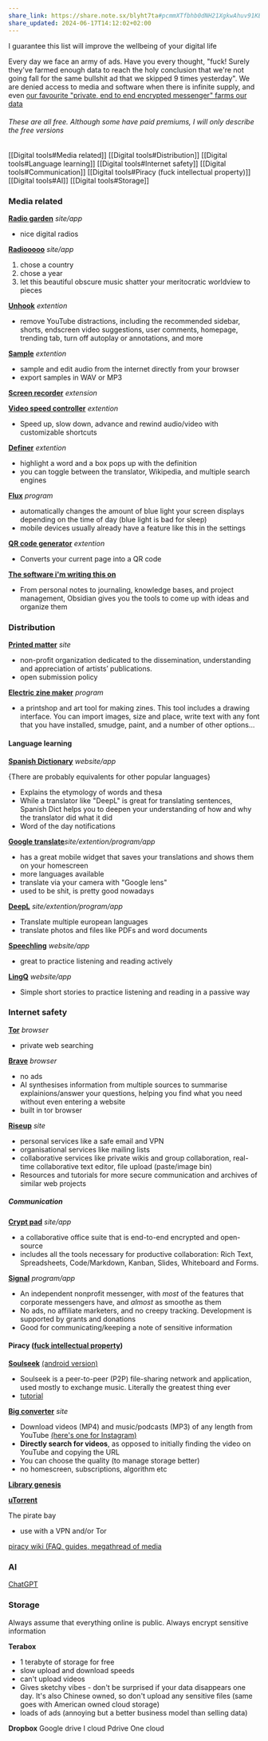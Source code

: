 ```yaml
---
share_link: https://share.note.sx/blyht7ta#pcmmXTfbhb0dNH21XgkwAhuv91KExUnzXW3UU0ar+oU
share_updated: 2024-06-17T14:12:02+02:00
---
```

I guarantee this list will improve the wellbeing of your digital life

Every day we face an army of ads. Have you every thought, "fuck! Surely they've farmed enough data to reach the holy conclusion that we're not going fall for the same bullshit ad that we skipped 9 times yesterday". We are denied access to media and software when there is infinite supply, and even [our favourite "private, end to end encrypted messenger" farms our data](https://vpnoverview.com/privacy/social-media/what-does-whatsapp-know-about-me/)
###### These are all free. Although some have paid premiums, I will only describe the free versions

[[Digital tools#Media related]]
[[Digital tools#Distribution]]
[[Digital tools#Language learning]]
[[Digital tools#Internet safety]]
[[Digital tools#Communication]]
[[Digital tools#Piracy (fuck intellectual property)]]
[[Digital tools#AI]]
[[Digital tools#Storage]]
### Media related

[**Radio garden**]([radio.garden](https://radio.garden/)) *site/app*

- nice digital radios

[**Radiooooo**](https://radiooooo.com/) *site/app*

1. chose a country
2. chose a year
3. let this beautiful obscure music shatter your meritocratic worldview to pieces

[**Unhook**](https://chromewebstore.google.com/detail/unhook-remove-youtube-rec/khncfooichmfjbepaaaebmommgaepoid) *extention*

- remove YouTube distractions, including the recommended sidebar, shorts, endscreen video suggestions, user comments, homepage, trending tab, turn off autoplay or annotations, and more

[**Sample**](https://chromewebstore.google.com/detail/sample/kpkcennohgffjdgaelocingbmkjnpjgc) *extention*

- sample and edit audio from the internet directly from your browser
- export samples in WAV or MP3

[**Screen recorder**](https://chromewebstore.google.com/detail/awesome-screen-recorder-s/nlipoenfbbikpbjkfpfillcgkoblgpmj?hl=en) *extension* 

[**Video speed controller**](https://chromewebstore.google.com/detail/video-speed-controller/nffaoalbilbmmfgbnbgppjihopabppdk) *extention* 

- Speed up, slow down, advance and rewind audio/video with customizable shortcuts

[**Definer**](https://chromewebstore.google.com/detail/definer-popup-dictionary/noagjioaihamoljcbelhdlldnmlgnkon?hl=en) *extention* 

- highlight a word and a box pops up with the definition 
- you can toggle between the translator, Wikipedia, and multiple search engines

[**Flux**](https://justgetflux.com/) *program* 

- automatically changes the amount of blue light your screen displays depending on the time of day (blue light is bad for sleep)
- mobile devices usually already have a feature like this in the settings 

[**QR code generator**](https://chromewebstore.google.com/detail/qr-code-generator/afpbjjgbdimpioenaedcjgkaigggcdpp) *extention* 

- Converts your current page into a QR code

[**The software i'm writing this on**](https://obsidian.md/)

- From personal notes to journaling, knowledge bases, and project management, Obsidian gives you the tools to come up with ideas and organize them

### Distribution

[**Printed matter**](https://www.printedmatter.org/) *site*

- non-profit organization dedicated to the dissemination, understanding and appreciation of artists’ publications. 
- open submission policy


[**Electric zine maker**](https://alienmelon.itch.io/electric-zine-maker) *program*

- a printshop and art tool for making zines. This tool includes a drawing interface. You can import images, size and place, write text with any font that you have installed, smudge, paint, and a number of other options...

#### Language learning 

[**Spanish Dictionary**](https://www.spanishdict.com/) *website/app*

{There are probably equivalents for other popular languages}

- Explains the etymology of words and thesa
- While a translator like "DeepL" is great for translating sentences, Spanish Dict helps you to deepen your understanding of how and why the translator did what it did
- Word of the day notifications 

[**Google translate**](https://translate.google.com/?hl=es-419&sl=es&tl=qu&op=translate)*site/extention/program/app* 

- has a great mobile widget that saves your translations and shows them on your homescreen 
- more languages available 
- translate via your camera with "Google lens"
- used to be shit, is pretty good nowadays 

[**DeepL**](https://www.deepl.com/translator) *site/extention/program/app* 

- Translate multiple european languages
- translate photos and files like PDFs and word documents 

[**Speechling**](https://speechling.com/app) *website/app* 

- great to practice listening and reading actively

[**LingQ**](https://www.lingq.com/en/) *website/app* 

- Simple short stories to practice listening and reading in a passive way

### Internet safety 

[**Tor**](https://www.torproject.org/) *browser*

- private web searching 

[**Brave**](https://brave.com/) *browser*

- no ads
- AI synthesises information from multiple sources to summarise explainions/answer your questions, helping you find what you need without even entering a website
- built in tor browser

[**Riseup**](https://riseup.net/) *site*

- personal services like a safe email and VPN
- organisational services like mailing lists
- collaborative services like private wikis and group collaboration, real-time collaborative text editor, file upload (paste/image bin)
- Resources and tutorials for more secure communication and archives of similar web projects

##### Communication

[**Crypt pad**](https://cryptpad.org/) *site/app*

- a collaborative office suite that is end-to-end encrypted and open-source
- includes all the tools necessary for productive collaboration: Rich Text, Spreadsheets, Code/Markdown, Kanban, Slides, Whiteboard and Forms.

[**Signal**](https://signal.org/) *program/app*

- An independent nonprofit messenger, with *most* of the features that corporate messengers have, and *almost* as smoothe as them
- No ads, no affiliate marketers, and no creepy tracking. Development is supported by grants and donations
- Good for communicating/keeping a note of sensitive information


#### Piracy ([fuck intellectual property]())

[**Soulseek**](http://www.soulseekqt.net/news/node/1) [(android version)](https://play.google.com/store/apps/details?id=com.companyname.andriodapp1&hl=es_419)

- Soulseek is a peer-to-peer (P2P) file-sharing network and application, used mostly to exchange music. Literally the greatest thing ever
- [tutorial](https://steemit.com/music/@fr1sk/guide-download-hq-music-using-soulseek-free-an-ad-free-spyware-free-just-plain-free-for-linux-win-and-mac-step-by-step-with)


[**Big converter**](https://bigconv.com/v254/) *site*

- Download videos (MP4) and music/podcasts (MP3) of any length from YouTube [(here's one for Instagram)](https://www.save-free.com/video-downloader/)
- **Directly search for videos**, as opposed to initially finding the video on YouTube and copying the URL
- You can choose the quality (to manage storage better)
- no homescreen, subscriptions, algorithm etc

[**Library genesis**](https://libgen.onl/)

[**uTorrent**](https://www.utorrent.com/)



The pirate bay

- use with a VPN and/or Tor 

[piracy wiki (FAQ, guides, megathread of media](https://www.reddit.com/r/Piracy/wiki/index/)

### AI

[ChatGPT](https://chatgpt.com/auth/login)
### Storage 

Always assume that everything online is public. Always encrypt sensitive information 



**Terabox** 

- 1 terabyte of storage for free 
- slow upload and download speeds
- can't upload videos 
- Gives sketchy vibes - don't be surprised if your data disappears one day. It's also Chinese owned, so don't upload any sensitive files (same goes with American owned cloud storage)
- loads of ads (annoying but a better business model than selling data)

**Dropbox** 
Google drive
I cloud
Pdrive
One cloud 






